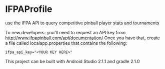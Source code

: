 # IFPAProfile
use the IFPA API to query competitive pinball player stats and tournaments

To new developers: you'll need to request an API key from http://www.ifpapinball.com/api/documentation/
Once you have that, create a file called localapp.properties that contains the following:

    ifpa_api_key="<YOUR KEY HERE>"

This project can be built with Android Studio 2.1.1 and gradle 2.1.0

